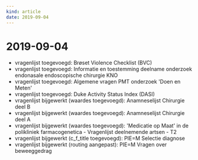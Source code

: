 ```yaml
---
kind: article
date: 2019-09-04
---
```


# 2019-09-04

* vragenlijst toegevoegd: Brøset Violence Checklist (BVC)
* vragenlijst toegevoegd: Informatie en toestemming deelname onderzoek endonasale endoscopische chirurgie KNO
* vragenlijst toegevoegd: Algemene vragen PMT onderzoek 'Doen en Meten'
* vragenlijst toegevoegd: Duke Activity Status Index (DASI)
* vragenlijst bijgewerkt (waardes toegevoegd): Anamneselijst Chirurgie deel B
* vragenlijst bijgewerkt (waardes toegevoegd): Anamneselijst Chirurgie deel A
* vragenlijst bijgewerkt (waardes toegevoegd): 'Medicatie op Maat' in de polikliniek farmacogenetica - Vragenlijst deelnemende artsen - T2
* vragenlijst bijgewerkt (c_f_title toegevoegd): PIE=M Selectie diagnose
* vragenlijst bijgewerkt (routing aangepast): PIE=M Vragen over beweeggedrag

